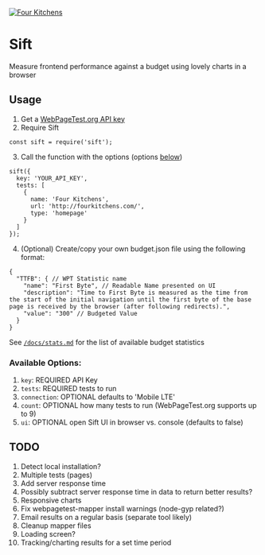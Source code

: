 [![Four Kitchens](https://img.shields.io/badge/4K-Four%20Kitchens-35AA4E.svg)](https://fourkitchens.com/)

# Sift
Measure frontend performance against a budget using lovely charts in a browser

## Usage

1. Get a [WebPageTest.org API key](https://www.webpagetest.org/getkey.php)
2. Require Sift
```
const sift = require('sift');
```
3. Call the function with the options (options [below](https://github.com/fourkitchens/sift#available-options))
```
sift({
  key: 'YOUR_API_KEY',
  tests: [
    {
      name: 'Four Kitchens',
      url: 'http://fourkitchens.com/',
      type: 'homepage'
    }
  ]
});
```

4. (Optional) Create/copy your own budget.json file using the following format:

```
{
  "TTFB": { // WPT Statistic name
    "name": "First Byte", // Readable Name presented on UI
    "description": "Time to First Byte is measured as the time from the start of the initial navigation until the first byte of the base page is received by the browser (after following redirects).",
    "value": "300" // Budgeted Value
  }
}

```
See [`/docs/stats.md`](https://github.com/fourkitchens/sift/blob/master/docs/stats.md) for the list of available budget statistics


### Available Options:
1. `key`: REQUIRED API Key
2. `tests`: REQUIRED tests to run
3. `connection`: OPTIONAL defaults to 'Mobile LTE'
4. `count`: OPTIONAL how many tests to run (WebPageTest.org supports up to 9)
5. `ui`: OPTIONAL open Sift UI in browser vs. console (defaults to false)


## TODO

1. Detect local installation?
1. Multiple tests (pages)
1. Add server response time
1. Possibly subtract server response time in data to return better results?
1. Responsive charts
1. Fix webpagetest-mapper install warnings (node-gyp related?)
1. Email results on a regular basis (separate tool likely)
1. Cleanup mapper files
1. Loading screen?
1. Tracking/charting results for a set time period
